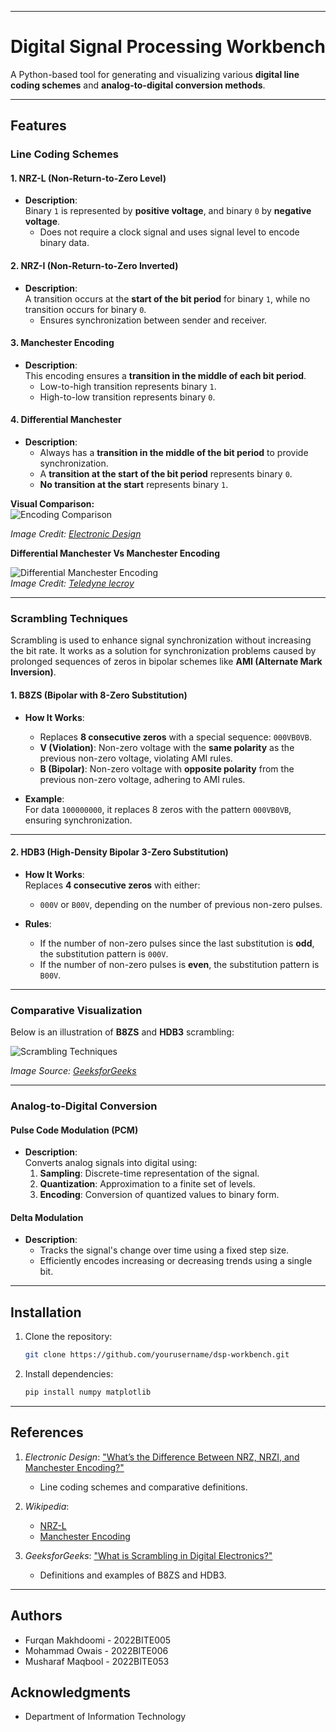 
---

# **Digital Signal Processing Workbench**

A Python-based tool for generating and visualizing various **digital line coding schemes** and **analog-to-digital conversion methods**.

---

## **Features**

### **Line Coding Schemes**

#### **1. NRZ-L (Non-Return-to-Zero Level)**  
- **Description**:  
  Binary `1` is represented by **positive voltage**, and binary `0` by **negative voltage**.  
  - Does not require a clock signal and uses signal level to encode binary data.  

#### **2. NRZ-I (Non-Return-to-Zero Inverted)**  
- **Description**:  
  A transition occurs at the **start of the bit period** for binary `1`, while no transition occurs for binary `0`.  
  - Ensures synchronization between sender and receiver.  

#### **3. Manchester Encoding**  
- **Description**:  
  This encoding ensures a **transition in the middle of each bit period**.  
  - Low-to-high transition represents binary `1`.  
  - High-to-low transition represents binary `0`.  

#### **4. Differential Manchester**  
- **Description**:  
  - Always has a **transition in the middle of the bit period** to provide synchronization.  
  - A **transition at the start of the bit period** represents binary `0`.  
  - **No transition at the start** represents binary `1`.  

**Visual Comparison:**  
![Encoding Comparison](https://img.electronicdesign.com/files/base/ebm/electronicdesign/image/2021/04/WtD_Manchester_NRZ_NRZI_promo.6080cd13035b8.png?auto=format,compress&fit=crop&q=45&h=528&height=528&w=950&width=950)

*Image Credit: [Electronic Design](https://www.electronicdesign.com/technologies/communications/article/21802271/electronic-design-whats-the-difference-between-nrz-nrzi-and-manchester-encoding)*

**Differential Manchester Vs Manchester Encoding**





![Differential Manchester Encoding](https://blogger.googleusercontent.com/img/b/R29vZ2xl/AVvXsEilPxZy1U3XpkJ4h6tG5Phk_WWJ-kFuPgp_00YRvaGdzfAF1ry_y-RkTVMk0-bPHxx-A24lHf7eJfWYIIJgg9mMSPuRdchz-zGH6f1LMGMuUBXvVpnoAybOTBF5jYpdWJdq3zb_TFfRrpM-/w400-h210/DME-Manchester.PNG)  
*Image Credit: [Teledyne lecroy](https://blog.teledynelecroy.com/2021/11/what-is-differential-manchester-encoding.html)*

---

### **Scrambling Techniques**

Scrambling is used to enhance signal synchronization without increasing the bit rate. It works as a solution for synchronization problems caused by prolonged sequences of zeros in bipolar schemes like **AMI (Alternate Mark Inversion)**.  

#### **1. B8ZS (Bipolar with 8-Zero Substitution)**  
- **How It Works**:  
  - Replaces **8 consecutive zeros** with a special sequence: `000VB0VB`.  
  - **V (Violation)**: Non-zero voltage with the **same polarity** as the previous non-zero voltage, violating AMI rules.  
  - **B (Bipolar)**: Non-zero voltage with **opposite polarity** from the previous non-zero voltage, adhering to AMI rules.  

- **Example**:  
  For data `100000000`, it replaces 8 zeros with the pattern `000VB0VB`, ensuring synchronization.

---

#### **2. HDB3 (High-Density Bipolar 3-Zero Substitution)**  
- **How It Works**:  
  Replaces **4 consecutive zeros** with either:  
  - `000V` or `B00V`, depending on the number of previous non-zero pulses.  

- **Rules**:  
  - If the number of non-zero pulses since the last substitution is **odd**, the substitution pattern is `000V`.  
  - If the number of non-zero pulses is **even**, the substitution pattern is `B00V`.  

---

### **Comparative Visualization**
Below is an illustration of **B8ZS** and **HDB3** scrambling:  

![Scrambling Techniques](https://media.geeksforgeeks.org/wp-content/uploads/Digital_Electronics_Scrambling_1.jpg)  

*Image Source: [GeeksforGeeks](https://www.geeksforgeeks.org/what-is-scrambling-in-digital-electronics/)*  

---

### **Analog-to-Digital Conversion**

#### **Pulse Code Modulation (PCM)**  
- **Description**:  
  Converts analog signals into digital using:  
  1. **Sampling**: Discrete-time representation of the signal.  
  2. **Quantization**: Approximation to a finite set of levels.  
  3. **Encoding**: Conversion of quantized values to binary form.  

#### **Delta Modulation**  
- **Description**:  
  - Tracks the signal's change over time using a fixed step size.  
  - Efficiently encodes increasing or decreasing trends using a single bit.  

---

## **Installation**

1. Clone the repository:
   ```bash
   git clone https://github.com/yourusername/dsp-workbench.git
   ```

2. Install dependencies:
   ```bash
   pip install numpy matplotlib
   ```

---

## **References**

1. *Electronic Design*: ["What’s the Difference Between NRZ, NRZI, and Manchester Encoding?"](https://www.electronicdesign.com/technologies/communications/article/21802271/electronic-design-whats-the-difference-between-nrz-nrzi-and-manchester-encoding)  
   - Line coding schemes and comparative definitions.  

2. *Wikipedia*:  
   - [NRZ-L](https://en.wikipedia.org/wiki/Non-return-to-zero)  
   - [Manchester Encoding](https://en.wikipedia.org/wiki/Manchester_code)  

3. *GeeksforGeeks*: ["What is Scrambling in Digital Electronics?"](https://www.geeksforgeeks.org/what-is-scrambling-in-digital-electronics/)  
   - Definitions and examples of B8ZS and HDB3.  

---
## Authors
- Furqan Makhdoomi - 2022BITE005
- Mohammad Owais - 2022BITE006
- Musharaf Maqbool - 2022BITE053

## Acknowledgments
- Department of Information Technology
```

